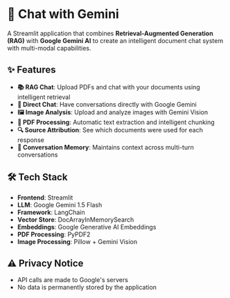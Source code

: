 # 🤖 Chat with Gemini

A Streamlit application that combines **Retrieval-Augmented Generation (RAG)** with **Google Gemini AI** to create an intelligent document chat system with multi-modal capabilities.

## ✨ Features

- **📚 RAG Chat**: Upload PDFs and chat with your documents using intelligent retrieval
- **💬 Direct Chat**: Have conversations directly with Google Gemini
- **🖼️ Image Analysis**: Upload and analyze images with Gemini Vision
- **📄 PDF Processing**: Automatic text extraction and intelligent chunking
- **🔍 Source Attribution**: See which documents were used for each response
- **💾 Conversation Memory**: Maintains context across multi-turn conversations

## 🛠️ Tech Stack

- **Frontend**: Streamlit
- **LLM**: Google Gemini 1.5 Flash
- **Framework**: LangChain
- **Vector Store**: DocArrayInMemorySearch
- **Embeddings**: Google Generative AI Embeddings
- **PDF Processing**: PyPDF2
- **Image Processing**: Pillow + Gemini Vision


## ⚠️ Privacy Notice

- API calls are made to Google's servers
- No data is permanently stored by the application
